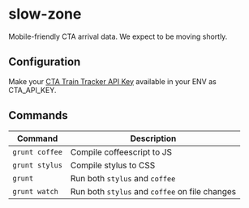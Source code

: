 slow-zone
=========

Mobile-friendly CTA arrival data. We expect to be moving shortly.

## Configuration

Make your [CTA Train Tracker API Key][1] available in your ENV as CTA_API_KEY.

## Commands

| Command        | Description                                    |
| -------------- | ---------------------------------------------- |
| `grunt coffee` | Compile coffeescript to JS                     |
| `grunt stylus` | Compile stylus to CSS                          |
| `grunt`        | Run both `stylus` and `coffee`                 |
| `grunt watch`  | Run both `stylus` and `coffee` on file changes |

[1]: http://www.transitchicago.com/developers/traintrackerapply.aspx
